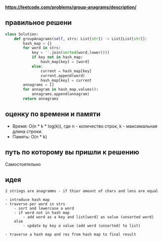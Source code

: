 **https://leetcode.com/problems/group-anagrams/description/**

## правильное решени
```python
class Solution:
    def groupAnagrams(self, strs: List[str]) -> List[List[str]]:
        hash_map = {}
        for word in strs:
            key = ''.join(sorted(word.lower()))
            if key not in hash_map:
                hash_map[key] = [word]
            else:
                current = hash_map[key]
                current.append(word)
                hash_map[key] = current
        annagrams = []
        for annagram in hash_map.values():
            annagrams.append(annagram)
        return annagrams
```

## оценку по времени и памяти
- Время: O(n * k * log(k)), где n - количество строк, k - максимальная длина строки.
- Память: O(n * k)

## путь по которому вы пришли к решению
Самостоятельно

## идея
```
2 strings are anagramms - if thier amount of chars and lens are equal 

- introduce hash map
- traverse per word in strs
    - sort and lowercase a word
    - if word not in hash map
        - add word as a key and list[word] as value (unsorted word)
    else
        - update by key a value (add word (unsorted) to list)

- traverse a hash map and res from hash map to final result
```